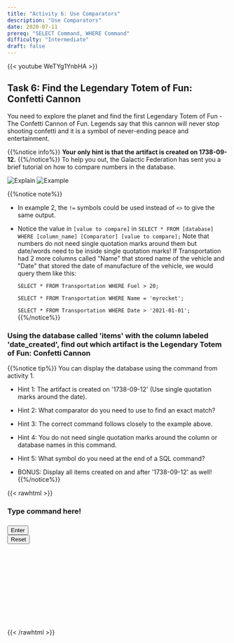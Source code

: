 ```yaml
---
title: "Activity 6: Use Comparators"
description: "Use Comparators"
date: 2020-07-11
prereq: "SELECT Command, WHERE Command"
difficulty: "Intermediate"
draft: false
---
```

<!-- Links for javascript and CSS needed for drop down logic -->
<link rel="stylesheet" href="../default/_default.css" type="text/css"></link>
<link rel="stylesheet" href="../default/_type.css" type="text/css"></link>

<script type="text/javascript" src="../default/_default.js"></script>
<script type="text/javascript" src="../default/_type.js"></script>
<script type="text/javascript" src="../default/alasql.js"></script>
<script type="text/javascript" src="_activity6.js"></script>
<script type="text/javascript" src="../default/db.js"></script>

{{< youtube WeTYg1YnbHA >}}


## Task 6: Find the Legendary Totem of Fun: Confetti Cannon 

You need to explore the planet and find the first Legendary Totem of Fun - The Confetti Cannon of Fun. 
Legends say that this cannon will never stop shooting confetti and it is a symbol of never-ending peace and entertainment. 

{{%notice info%}}
**Your only hint is that the artifact is created on 1738-09-12.**
{{%/notice%}}
To help you out, the Galactic Federation has sent you a brief tutorial on how to compare numbers in the database.

![Explain](assets/Comparator.png)
![Example](assets/Example.png)

{{%notice note%}}
* In example 2, the `!=` symbols could be used instead of `<>` to give the same output.
* Notice the value in `[value to compare]` in `SELECT * FROM [database] WHERE [column_name] [Comparator] [value to compare];` Note that numbers do not need single quotation marks around them but date/words need to be inside single quotation marks! If Transportation had 2 more columns called "Name" that stored name of the vehicle and "Date" that stored the date of manufacture of the vehicle, we would query them like this:

    `SELECT * FROM Transportation WHERE Fuel > 20;`

    `SELECT * FROM Transportation WHERE Name = 'myrocket';`

    `SELECT * FROM Transportation WHERE Date > '2021-01-01';`
{{%/notice%}}

### Using the database called 'items' with the column labeled 'date_created', find out which artifact is the Legendary Totem of Fun: Confetti Cannon

{{%notice tip%}}
You can display the database using the command from activity 1.

* Hint 1: The artifact is created on '1738-09-12' (Use single quotation marks around the date).
* Hint 2: What comparator do you need to use to find an exact match?
* Hint 3: The correct command follows closely to the example above.
* Hint 4: You do not need single quotation marks around the column or database names in this command.
* Hint 5: What symbol do you need at the end of a SQL command?

* BONUS: Display all items created on and after '1738-09-12' as well!
{{%/notice%}}

<!-- SQL Type In Activity -->
{{< rawhtml >}}

  <div class="terminal_div" id="terminal_div">
    <div class = "outer">
      <h3 id = "commands" contenteditable="true" onclick="placeholder()">Type command here!</h3>
    </div>
    <div class = "prev">
      <h3 id = "prev"></h3>
    </div>
    <div style="clear: both;"></div> 
    <button class="button button1" onclick="sql()">Enter</button>
    <div style="clear: both;"></div> 
    <button class = "button reset" onclick="reset()">Reset</button>
  </div>
  <div style="clear: both;"></div> 
  <h1 class="error" id="sqlcommand" style="visibility:hidden"><strong>ERROR INVALID INPUT></strong></h1>
  <table id="table">
    <tr></tr>
  </table>
  <h4 id="story"></h4>

  <div id="text" style="visibility:hidden">
    <p> You found the location of the first Legendary Totem of Fun: The Confetti Cannon! </p>
  </div>

  <!-- Unhide the Confetti Cannon -->
  <img id="cannon" alt="cannon" style="visibility:hidden"/>
  
  <!-- Tells User to continue mission -->
  <div class="resume_plot" id="resume_plot" style="visibility:hidden">
    <div class="alert">
      <span id="check">&#10003;</span>
      You've completed the task! Continue to the next mission!
    </div>
  </div>
{{< /rawhtml >}}
